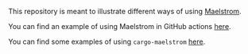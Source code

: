This repository is meant to illustrate different ways of using
[Maelstrom](https://github.com/maelstrom-software/maelstrom).

You can find an example of using Maelstrom in GitHub actions
[here](.github/workflows/ci-base.yml).

You can find some examples of using `cargo-maelstrom` [here](cargo-workspace/).
